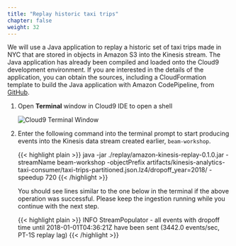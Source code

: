 ```yaml
---
title: "Replay historic taxi trips"
chapter: false
weight: 32
---
```


We will use a Java application to replay a historic set of taxi trips made in NYC that are stored in objects in Amazon S3 into the Kinesis stream.
The Java application has already been compiled and loaded onto the Cloud9 development environment. If you are interested in the details of the application, you can obtain the sources, including a CloudFormation template to build the Java application with Amazon CodePipeline, from [GitHub](https://github.com/aws-samples/amazon-kinesis-analytics-beam-taxi-consumer).

1.  Open **Terminal** window in Cloud9 IDE to open a shell

    ![Cloud9 Terminal Window](/images/beam-on-kda/cloud9-3-ingest.png)

2.  Enter the following command into the terminal prompt to start producing events into the Kinesis data stream created earlier, `beam-workshop`.

	{{< highlight plain >}}
java -jar ./replay/amazon-kinesis-replay-0.1.0.jar -streamName beam-workshop -objectPrefix artifacts/kinesis-analytics-taxi-consumer/taxi-trips-partitioned.json.lz4/dropoff_year=2018/ -speedup 720
{{< /highlight >}}

	You should see lines similar to the one below in the terminal if the above operation was successful. Please keep the ingestion running while you continue with the next step.

	{{< highlight plain >}}
INFO   StreamPopulator - all events with dropoff time until 2018-01-01T04:36:21Z have been sent (3442.0 events/sec, PT-1S replay lag)
{{< /highlight >}}

